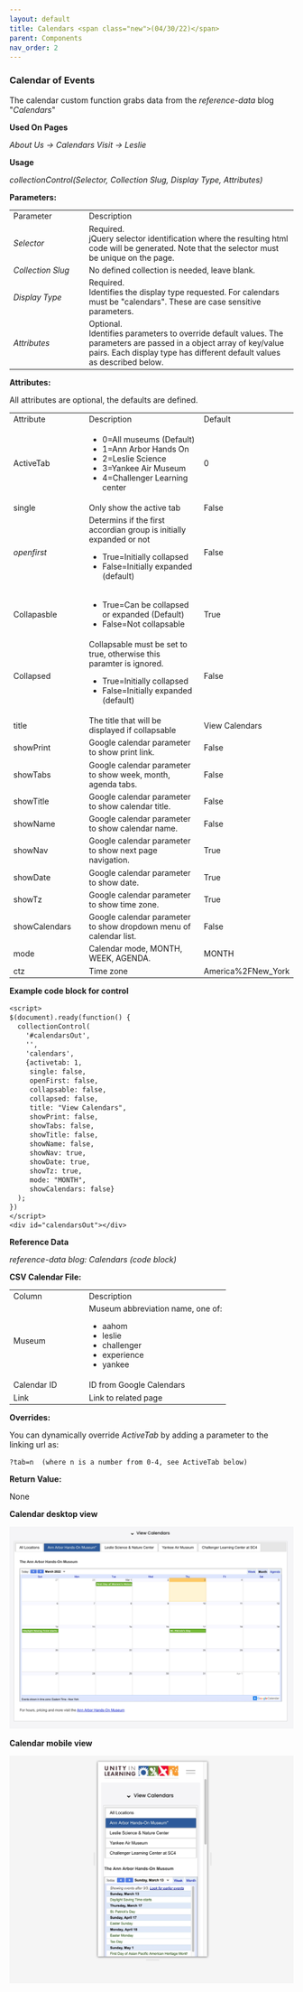 ```yaml
---
layout: default
title: Calendars <span class="new">(04/30/22)</span>
parent: Components 
nav_order: 2
---
```


### Calendar of Events

The calendar custom function grabs data from the *reference-data* blog "*Calendars*"

**Used On Pages**

*About Us -> Calendars*
*Visit -> Leslie*

**Usage**

*collectionControl(Selector, Collection Slug, Display Type, Attributes)*

**Parameters:**

<table class="ws-table-all notranslate">
  <tbody>
    <tr class="tableTop">
     <td style="width:120px">Parameter</td>
     <td>Description</td>
    </tr>
    <tr>
      <td><em>Selector</em></td>
      <td>Required.<br>jQuery selector identification where the resulting html code will be generated.  Note that the selector must be unique on the page.</td>
    </tr>
    <tr>
      <td><em>Collection Slug</em></td>
      <td>No defined collection is needed, leave blank.</td>
    </tr>
    <tr>
      <td><em>Display Type</em></td>
      <td>Required.<br>Identifies the display type requested.  For calendars must be "calendars".  These are case sensitive parameters. </td>
    </tr>
    <tr>
      <td><em>Attributes</em></td>
      <td>Optional.<br>Identifies parameters to override default values.  The parameters are passed in a object array of key/value pairs.  Each display type has different default values as described below. </td>
    </tr>
  </tbody>
</table>

**Attributes:**

All attributes are optional, the defaults are defined.

<table class="ws-table-all notranslate">
  <tbody>
    <tr class="tableTop">
     <td style="width:120px">Attribute</td>
     <td>Description</td>
     <td>Default</td>
    </tr>
    <tr>
      <td>ActiveTab</td>
      <td>
        <ul>
          <li>0=All museums (Default)</li>
          <li>1=Ann Arbor Hands On</li>
          <li>2=Leslie Science</li>
          <li>3=Yankee Air Museum</li>
          <li>4=Challenger Learning center</li>
        </ul>
     </td>
     <td>0</td>
    </tr>
    <tr>
      <td>single</td>
      <td>Only show the active tab</td>
      <td>False</td>
    </tr>
    <tr>
      <td><em>openfirst</em></td>
      <td>
      Determins if the first accordian group is initially expanded or not
        <ul>
          <li>True=Initially collapsed</li>
          <li>False=Initially expanded (default)</li>
        </ul>
      </td>
      <td>False</td>
    </tr>
    <tr>
      <td>Collapasble</td>
      <td>
        <ul>
          <li>True=Can be collapsed or expanded (Default)</li>
          <li>False=Not collapsable</li>
        </ul>
      </td>
      <td>True</td>
    </tr>
    <tr>
      <td>Collapsed</td>
      <td>
      Collapsable must be set to true, otherwise this paramter is ignored.
        <ul>
          <li>True=Initially collapsed</li>
          <li>False=Initially expanded (default)</li>
        </ul>
      </td>
      <td>False</td>
    </tr>
    <tr>
      <td>title</td>
      <td>The title that will be displayed if collapsable</td>
      <td>View Calendars</td>
    </tr>
    <tr>
      <td>showPrint</td>
      <td>Google calendar parameter to show print link.</td>
      <td>False</td>
    </tr>
    <tr>
      <td>showTabs</td>
      <td>Google calendar parameter to show week, month, agenda tabs.</td>
      <td>False</td>
    </tr>
    <tr>
      <td>showTitle</td>
      <td>Google calendar parameter to show calendar title.</td>
      <td>False</td>
    </tr>
    <tr>
      <td>showName</td>
      <td>Google calendar parameter to show calendar name.</td>
      <td>False</td>
    </tr>
    <tr>
      <td>showNav</td>
      <td>Google calendar parameter to show next page navigation.</td>
      <td>True</td>
    </tr>
    <tr>
      <td>showDate</td>
      <td>Google calendar parameter to show date.</td>
      <td>True</td>
    </tr>
    <tr>
      <td>showTz</td>
      <td>Google calendar parameter to show time zone.</td>
      <td>True</td>
    </tr>
    <tr>
      <td>showCalendars</td>
      <td>Google calendar parameter to show dropdown menu of calendar list.</td>
      <td>False</td>
    </tr>
    <tr>
      <td>mode</td>
      <td>Calendar mode, MONTH, WEEK, AGENDA.</td>
      <td>MONTH</td>
    </tr>
    <tr>
      <td>ctz</td>
      <td>Time zone</td>
      <td>America%2FNew_York</td>
    </tr>
  </tbody>
</table>

**Example code block for control**

```
<script>
$(document).ready(function() {
  collectionControl(
    '#calendarsOut',
    '',
    'calendars',
    {activetab: 1,
     single: false,
     openFirst: false,
     collapsable: false,
     collapsed: false,
     title: "View Calendars",
     showPrint: false,
     showTabs: false,
     showTitle: false,
     showName: false,
     showNav: true,
     showDate: true,
     showTz: true,
     mode: "MONTH",
     showCalendars: false}
  );
})
</script>
<div id="calendarsOut"></div>
```

**Reference Data**

*reference-data blog: Calendars (code block)*

**CSV Calendar File:**

<table class="ws-table-all notranslate">
  <tbody>
    <tr class="tableTop">
     <td style="width:120px">Column</td>
     <td>Description</td>
    </tr>
    <tr>
      <td>Museum</td>
      <td>Museum abbreviation name, one of:
      <ul>
        <li>aahom</li>
        <li>leslie</li>
        <li>challenger</li>
        <li>experience</li>
        <li>yankee</li>
      </ul>
    </td>
    </tr>
    <tr>
      <td>Calendar ID</td>
      <td>ID from Google Calendars</td>
    </tr>
    <tr>
      <td>Link</td>
      <td>Link to related page</td>
    </tr>
  </tbody>
</table>

**Overrides:**

You can dynamically override *ActiveTab* by adding a parameter to the linking url as:

```
?tab=n  (where n is a number from 0-4, see ActiveTab below)
```

**Return Value:**

None

**Calendar desktop view**

![Alt Calendar Desktop](../../assets/images/calendar.jpg "Calendar Desktop")

**Calendar mobile view**

![Alt Calendar Mobile](../../assets/images/calendar_mobile.jpg "Calendar Mobile")